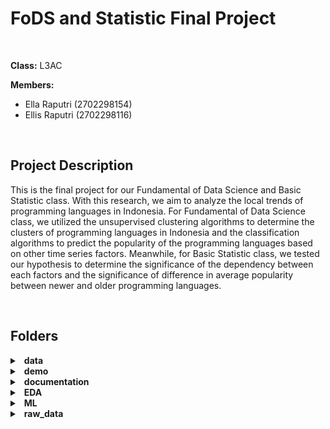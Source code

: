 # FoDS and Statistic Final Project

<br>

**Class:** L3AC

**Members:**
- Ella Raputri (2702298154)
- Ellis Raputri (2702298116)

<br>

## Project Description
This is the final project for our Fundamental of Data Science and Basic Statistic class. With this research, we aim to analyze the local trends of programming languages in Indonesia. For Fundamental of Data Science class, we utilized the unsupervised clustering algorithms to determine the clusters of programming languages in Indonesia and the classification algorithms to predict the popularity of the programming languages based on other time series factors. Meanwhile, for Basic Statistic class, we tested our hypothesis to determine the significance of the dependency between each factors and the significance of difference in average popularity between newer and older programming languages.

<br>

## Folders
<details>
<summary>&ensp;<b>data</b></summary>
  
- Contains the data for our research, which are the job scraping result, name of programming languages, monthly Google Trends, monthly Wikipedia views, yearly Stack Overflow user count, monthly TIOBE Index, and the result of the merge of all the dataset.
  
- Also contains the normalized data (in the normalised folder) for languages that are considered 'popular' based on the clustering result. These dataset will be used for classification algorithms.
</details>

<details>
<summary>&ensp;<b>demo</b></summary>
  
- Contains the demo to predict the popularity (TIOBE Index or Google Trends) of the language.

- The languages that are selected into the demo are languages that has high model accuracy for their data and is considered 'popular' based on the clustering result.
</details>

<details>
<summary>&ensp;<b>documentation</b></summary>
  
- Contains the reports for our final project, which are the Fundamental of Data Science and Basic Statistic final reports.
</details>

<details>
<summary>&ensp;<b>EDA</b></summary>
  
- Contains the plot (graph/data visualization) for our exploratory data analysis part of this project.
  
- The stat_count.ipynb and stat2.ipynb are used to make us easy to get the number of observations that will further be used in our statistical analysis.
</details>

<details>
<summary>&ensp;<b>ML</b></summary>
  
- Contains the machine learning methods that we enforced in our project, which is the classification, unsupervised clustering, and time series analysis.
</details>

<details>
<summary>&ensp;<b>raw_data</b></summary>
  
- Contains the raw data and cleaning process for our project.
  
- The cleaned data is in the 'data' folder.
</details>
